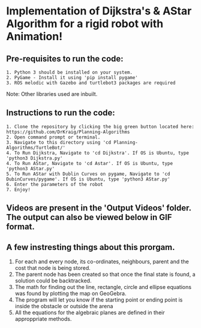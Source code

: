 <h1>Implementation of Dijkstra's & AStar Algorithm for a rigid robot with Animation!</h1>

  <h2>Pre-requisites to run the code:</h2>

    1. Python 3 should be installed on your system.
    2. PyGame - Install it using 'pip install pygame'
    3. ROS melodic with Gazebo and turtlebot3 packages are required

Note:  Other libraries used are inbuilt.</br>

  <h2>Instructions to run the code:</h2>
  
    1. Clone the repository by clicking the big green button located here: https://github.com/DrKraig/Planning-Algorithms
    2. Open command prompt or terminal.
    3. Navigate to this directory using 'cd Planning-Algorithms/TurtleBot/'
    4. To Run Dijkstra, Navigate to 'cd Dijkstra'. If OS is Ubuntu, type 'python3 Dijkstra.py'
    4. To Run AStar, Navigate to 'cd Astar'. If OS is Ubuntu, type 'python3 AStar.py'
    5. To Run AStar with Dublin Curves on pygame, Navigate to 'cd DubinCurves/pygame'. If OS is Ubuntu, type 'python3 AStar.py'
    6. Enter the parameters of the robot
    7. Enjoy!


<h2>Videos are present in the 'Output Videos' folder. The output can also be viewed below in GIF format.</h2>

## A few instresting things about this prorgam.
  1. For each and every node, its co-ordinates, neighbours, parent and the cost that node is being stored.
  2. The parent node has been created so that once the final state is found, a solution could be backtracked.
  3. The math for finding out the line, rectangle, circle and ellipse equations was found by plotting the map on GeoGebra.
  4. The program will let you know if the starting point or ending point is inside the obstacle or outside the arena
  5. All the equations for the algebraic planes are defined in their approppriate methods.